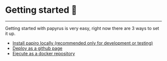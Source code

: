 # Getting started 🚀
---
Getting started with papyrus is very easy, right now there are 3 ways to set it up.

- [Install papiro locally (recommended only for development or testing)](./installation/local-testing.md)
- [Deploy as a github page](./installation/github-pages.md)
- [Ejecute as a docker repository](./installation/docker.md)
